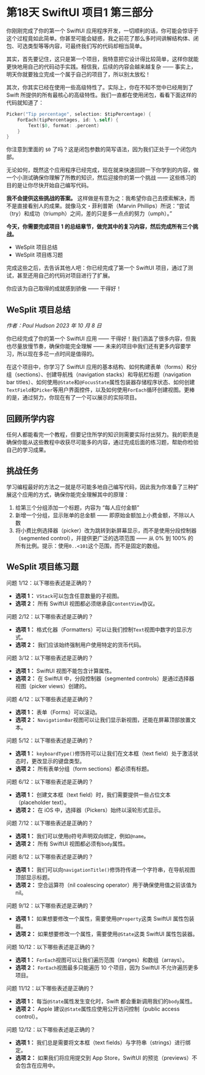 # 第18天 SwiftUI 项目1 第三部分

你刚刚完成了你的第一个 SwiftUI 应用程序开发，一切顺利的话，你可能会惊讶于这个过程竟如此简单。你甚至可能会疑惑，我之前花了那么多时间讲解结构体、闭包、可选类型等等内容，可最终我们写的代码却相当简单。

其实，首先要记住，这只是第一个项目，我特意把它设计得比较简单，这样你就能更快地用自己的代码动手实践。相信我，后续的内容会越来越复杂 —— 事实上，明天你就要独立完成一个属于自己的项目了，所以别太放松！

其次，你其实已经在使用一些高级特性了。实际上，你在不知不觉中已经用到了 Swift 所提供的所有最核心的高级特性。我们一直都在使用闭包，看看下面这样的代码就知道了：

```swift
Picker("Tip percentage", selection: $tipPercentage) {
    ForEach(tipPercentages, id: \.self) {
        Text($0, format: .percent)
    }
}
```

你注意到里面的 `$0` 了吗？这是闭包参数的简写语法，因为我们正处于一个闭包内部。

无论如何，既然这个应用程序已经完成，现在就来快速回顾一下你学到的内容，做一个小测试确保你理解了所教的知识，然后迎接你的第一个挑战 —— 这些练习的目的是让你尽快开始自己编写代码。

**我不会提供这些挑战的答案。** 这样做是有意为之：我希望你自己去摸索解决，而不是直接看别人的成果。就像马文・菲利普斯（Marvin Phillips）所说：“尝试（try）和成功（triumph）之间，差的只是多一点点的努力（umph）。”

**今天，你需要完成项目 1 的总结章节，做完其中的复习内容，然后完成所有三个挑战。**

- WeSplit 项目总结
- WeSplit 项目练习题

完成这些之后，去告诉其他人吧：你已经完成了第一个 SwiftUI 项目，通过了测试，甚至还用自己的代码对项目进行了扩展。

你应该为自己取得的成就感到骄傲 —— 干得好！



## WeSplit 项目总结

*作者：Paul Hudson 2023 年 10 月 8 日*

你已经完成了你的第一个 SwiftUI 应用 —— 干得好！我们涵盖了很多内容，但我也尽量放慢节奏，确保你能完全理解 —— 未来的项目中我们还有更多内容要学习，所以现在多花一点时间是值得的。

在这个项目中，你学习了 SwiftUI 应用的基本结构、如何构建表单（forms）和分组（sections）、创建导航栈（navigation stacks）和导航栏标题（navigation bar titles）、如何使用`@State`和`@FocusState`属性包装器存储程序状态、如何创建`TextField`和`Picker`等用户界面控件，以及如何使用`ForEach`循环创建视图。更棒的是，通过努力，你现在有了一个可以展示的实际项目。

## 回顾所学内容

任何人都能看完一个教程，但要记住所学的知识则需要实际付出努力。我的职责是确保你能从这些教程中收获尽可能多的内容，通过完成后面的练习题，帮助你检验自己的学习成果。

## 挑战任务

学习编程最好的方法之一就是尽可能多地自己编写代码，因此我为你准备了三种扩展这个应用的方式，确保你能完全理解其中的原理：

1. 给第三个分组添加一个标题，内容为 “每人应付金额”
2. 新增一个分组，显示账单的总金额 —— 即原始金额加上小费金额，不除以人数
3. 将小费比例选择器（picker）改为跳转到新屏幕显示，而不是使用分段控制器（segmented control），并提供更广泛的选项范围 —— 从 0% 到 100% 的所有比例。提示：使用`0..<101`这个范围，而不是固定的数组。



## WeSplit 项目练习题

问题 1/12：以下哪些表述是正确的？

- **选项 1：** `VStack`可以包含任意数量的子视图。
- **选项 2：** 所有 SwiftUI 视图都必须继承自`ContentView`协议。

问题 2/12：以下哪些表述是正确的？

- **选项 1：** 格式化器（Formatters）可以让我们控制`Text`视图中数字的显示方式。
- **选项 2：** 我们应该始终强制用户使用特定的货币代码。

问题 3/12：以下哪些表述是正确的？

- **选项 1：** SwiftUI 视图不能包含计算属性。
- **选项 2：** 在 SwiftUI 中，分段控制器（segmented controls）是通过选择器视图（picker views）创建的。

问题 4/12：以下哪些表述是正确的？

- **选项 1：** 表单（Forms）可以滚动。
- **选项 2：** `NavigationBar`视图可以让我们显示新视图，还能在屏幕顶部放置文本。

问题 5/12：以下哪些表述是正确的？

- **选项 1：** `keyboardType()`修饰符可以让我们在文本框（text field）处于激活状态时，更改显示的键盘类型。
- **选项 2：** 所有表单分组（form sections）都必须有标题。

问题 6/12：以下哪些表述是正确的？

- **选项 1：** 创建文本框（text field）时，我们需要提供一些占位文本（placeholder text）。
- **选项 2：** 在 iOS 中，选择器（Pickers）始终以滚轮形式显示。

问题 7/12：以下哪些表述是正确的？

- **选项 1：** 我们可以使用`@`符号声明双向绑定，例如`@name`。
- **选项 2：** 所有 SwiftUI 视图都必须有`body`属性。

问题 8/12：以下哪些表述是正确的？

- **选项 1：** 我们可以向`navigationTitle()`修饰符传递一个字符串，在导航视图顶部显示标题。
- **选项 2：** 空合运算符（nil coalescing operator）用于确保使用值之前该值为 nil。

问题 9/12：以下哪些表述是正确的？

- **选项 1：** 如果想要修改一个属性，需要使用`@Property`这类 SwiftUI 属性包装器。
- **选项 2：** 如果想要修改一个属性，需要使用`@State`这类 SwiftUI 属性包装器。

问题 10/12：以下哪些表述是正确的？

- **选项 1：** `ForEach`视图可以让我们遍历范围（ranges）和数组（arrays）。
- **选项 2：** `ForEach`视图最多只能遍历 10 个项目，因为 SwiftUI 不允许遍历更多项目。

问题 11/12：以下哪些表述是正确的？

- **选项 1：** 每当`@State`属性发生变化时，Swift 都会重新调用我们的`body`属性。
- **选项 2：** Apple 建议`@State`属性应使用公开访问控制（public access control）。

问题 12/12：以下哪些表述是正确的？

- **选项 1：** 我们总是需要将文本框（text fields）与字符串（strings）进行绑定。
- **选项 2：** 如果我们将应用提交到 App Store，SwiftUI 的预览（previews）不会包含在应用中。